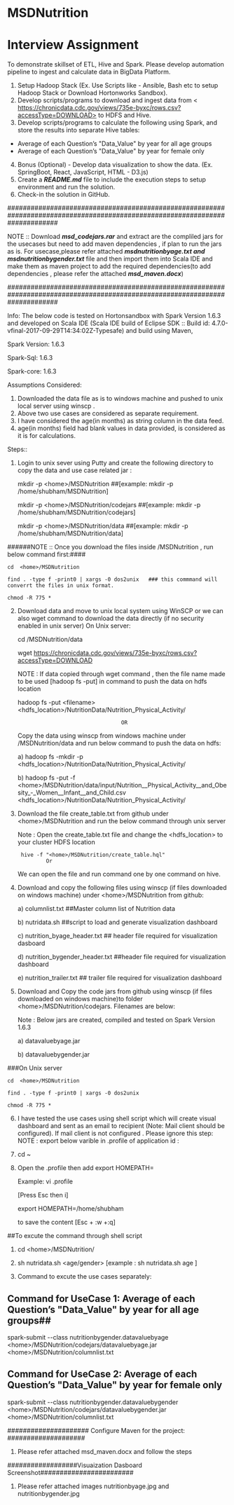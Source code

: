 # MSDNutrition

# Interview Assignment 

To demonstrate skillset of ETL, Hive and Spark. Please develop automation pipeline to ingest and calculate data in BigData Platform. 

1. Setup Hadoop Stack (Ex. Use Scripts like - Ansible, Bash etc to setup Hadoop Stack or Download Hortonworks Sandbox).
2. Develop scripts/programs to download and ingest data from < https://chronicdata.cdc.gov/views/735e-byxc/rows.csv?accessType=DOWNLOAD>
to HDFS and Hive. 
3. Develop scripts/programs to calculate the following using Spark, and store the results into separate Hive tables:
- Average of each Question’s "Data_Value" by year for all age groups
- Average of each Question’s "Data_Value" by year for female only
4. Bonus (Optional) - Develop data visualization to show the data. (Ex. SpringBoot, React, JavaScript, HTML - D3.js)
5. Create a ***README.md*** file to include the execution steps to setup environment and run the solution.
6. Check-in the solution in GitHub.

#############################################################################################################################

NOTE ::
Download ***msd_codejars.rar*** and extract are the compliled jars for the usecases but need to add maven dependencies , if plan to run the jars as is. For usecase,please refer attached  ***msdnutritionbyage.txt and msdnutritionbygender.txt*** file and then import them into Scala IDE and make them as maven project to add the required dependencies(to add dependencies , please refer the attached ***msd_maven.docx***)


#############################################################################################################################


Info:
The below code is tested on Hortonsandbox with Spark Version 1.6.3 and developed on Scala IDE (Scala IDE build of Eclipse SDK :: Build id: 4.7.0-vfinal-2017-09-29T14:34:02Z-Typesafe) and build using Maven,

Spark Version: 1.6.3

Spark-Sql: 1.6.3

Spark-core: 1.6.3

Assumptions Considered:

1) Downloaded the data file as is to windows machine and pushed to unix local server using winscp .
2) Above two use cases are considered as separate requirement.
3) I have considered the age(in months) as string column in the data feed.
4) age(in months) field had blank values in data provided, is considered as it is for calculations. 

Steps::

1) Login to unix sever using Putty and create the following directory to copy the data and use case related jar :

    mkdir -p \<home\>/MSDNutrition  ##[example: mkdir -p /home/shubham/MSDNutrition]
    
    mkdir -p \<home\>/MSDNutrition/codejars ##[example: mkdir -p /home/shubham/MSDNutrition/codejars]
    
    mkdir -p \<home\>/MSDNutrition/data ##[example: mkdir -p /home/shubham/MSDNutrition/data] 

######NOTE :: Once you download the files inside <home>/MSDNutrition , run below command first:####
    
    cd  <home>/MSDNutrition
    
    find . -type f -print0 | xargs -0 dos2unix   ### this commmand will converrt the files in unix format.
    
    chmod -R 775 *

2) Download data and move to unix local system using WinSCP or we can also wget command to download the data directly (if no security enabled in unix server) 
On Unix server:

    cd <home>/MSDNutrition/data
    
    wget https://chronicdata.cdc.gov/views/735e-byxc/rows.csv?accessType=DOWNLOAD
 
    NOTE : If data copied through wget command , then the file name made to be used [hadoop fs -put] in command to push the data on hdfs location
    
    hadoop fs -put \<filename\> <hdfs_location>/NutritionData/Nutrition_Physical_Activity/
 
                                        OR
    Copy the data using winscp from windows machine under <home>/MSDNutrition/data and run below command to push the data on hdfs:

    a) hadoop fs -mkdir -p \<hdfs_location\>/NutritionData/Nutrition_Physical_Activity/
    
    b) hadoop fs -put -f \<home\>/MSDNutrition/data/input/Nutrition__Physical_Activity__and_Obesity_-_Women__Infant__and_Child.csv <hdfs_location>/NutritionData/Nutrition_Physical_Activity/ 

3) Download the file create_table.txt from github under \<home\>/MSDNutrition and run the below command through unix server

    Note : Open the create_table.txt file and change the <hdfs_location> to your cluster HDFS location

        hive -f "<home>/MSDNutrition/create_table.hql"
                Or

    We can open the file and run command one by one command on hive.

4) Download and copy the following files using winscp (if files downloaded on windows machine) under \<home\>/MSDNutrition from github:
    
    a) columnlist.txt ##Master column list of Nutrition data
    
    b) nutridata.sh ##script to load and generate visualization dashboard
    
    c) nutrition_byage_header.txt ## header file required for visualization dasboard
    
    d) nutrition_bygender_header.txt ##header file required for visualization dashboard
    
    e) nutrition_trailer.txt ## trailer file required for visualization dashboard

5) Download and Copy the code jars from github using winscp (if files downloaded on windows machine)to folder \<home\>/MSDNutrition/codejars. Filenames are below:

    Note : Below jars are created, compiled and tested on Spark Version 1.6.3

    a) datavaluebyage.jar

    b) datavaluebygender.jar

###On Unix server
    
    cd  <home>/MSDNutrition
    
    find . -type f -print0 | xargs -0 dos2unix
    
    chmod -R 775 *


6) I have tested the use cases using shell script which will create visual dashboard and sent as an email to recipient (Note: Mail client should be configured). If mail client is not configured . Please ignore this step:
NOTE : export below varible in .profile of application id :

1) cd ~ 

2) Open the .profile then add export HOMEPATH=<home> 
    
    Example: vi .profile 
    
    [Press Esc then i] 
    
    export HOMEPATH=/home/shubham 
    
    to save the content [Esc + :w +:q]	

##To excute the command through shell script

1) cd \<home\>/MSDNutrition/

2) sh nutridata.sh \<age/gender\> [example : sh nutridata.sh age ]

7) Command to excute the use cases separately:

## Command for UseCase 1: Average of each Question’s "Data_Value" by year for all age groups##
spark-submit --class nutritionbygender.datavaluebyage \<home\>/MSDNutrition/codejars/datavaluebyage.jar \<home\>/MSDNutrition/columnlist.txt

## Command for UseCase 2: Average of each Question’s "Data_Value" by year for female only ##
spark-submit --class nutritionbygender.datavaluebygender \<home\>/MSDNutrition/codejars/datavaluebygender.jar \<home\>/MSDNutrition/columnlist.txt

##################### Configure Maven for the project: ####################

1) Please refer attached msd_maven.docx and follow the steps 
  
##################Visuaization Dasboard Screenshot########################

1) Please refer attached images nutritionbyage.jpg and nutritionbygender.jpg

